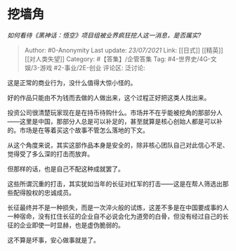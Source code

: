 # 挖墙角
*如何看待《黑神话：悟空》项目组被业界疯狂挖人这一消息，是否属实?*

> Author: #0-Anonymity
> Last update: *23/07/2021*
> Link: [[日式]] [[精英]] [[对人类失望]]
> Category: #【答集】/企管答集
> Tag: #4-世界史/4G-文娱/3-游戏 #2-事业/2E-创业
> 评论区:
> 泛讨论:

这是正常的商业行为，没什么值得大惊小怪的。

好的作品只能由不为钱而去做的人做出来，这个过程正好把这类人找出来。

投资公司很清楚玩家现在是在持币待购什么。市场并不在乎能被挖角的那部分人——这里是中国，那部分人总是可以补足的，甚至就算是核心创始人都是可以补的。市场是在等着买这个故事不管怎么落地的下文。

从这个角度来说，其实这部作品本身是安全的，除非核心团队自己对此信心不足、觉得受了多么深的打击而放弃。

但那样的话，也是自己不配这种成就罢了。

这些所谓沉重的打击，其实犹如当年的长征对红军的打击——这是在帮人筛选出那些配得股权的忠诚成员。

长征最终并不是一种损失，而是一次淬火般的试炼，这差不多是在中国要成事的人一种宿命，没有扛住长征的企业自不必说会化为道旁的白骨，但没有经过自己的长征的企业即使一时显赫，也是虚伪脆弱的。

这不算是坏事，安心做事就是了。

